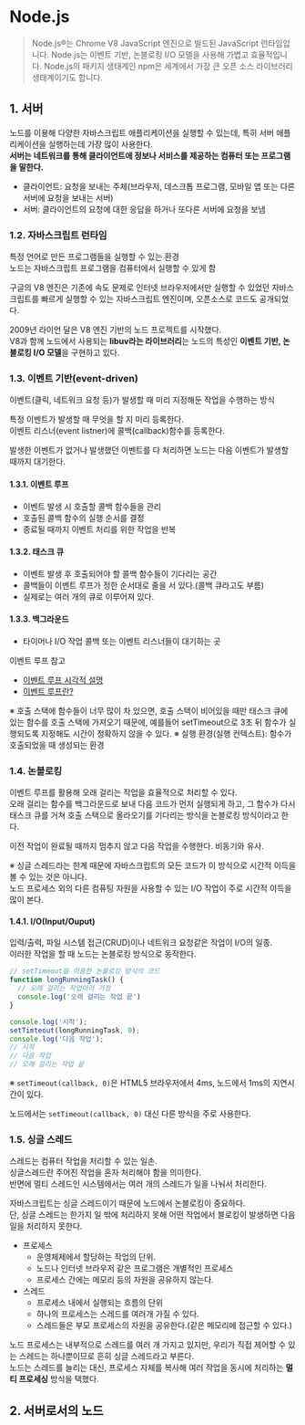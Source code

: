 # Node.js

> Node.js®는 Chrome V8 JavaScript 엔진으로 빌드된 JavaScript 런타임입니다. Node.js는 이벤트 기반, 논블로킹 I/O 모델을 사용해 가볍고 효율적입니다. Node.js의 패키지 생태계인 npm은 세계에서 가장 큰 오픈 소스 라이브러리 생태계이기도 합니다. 

## 1. 서버

노드를 이용해 다양한 자바스크립트 애플리케이션을 실행할 수 있는데, 특히 서버 애플리케이션을 실행하는데 가장 많이 사용한다.  
**서버는 네트워크를 통해 클라이언트에 정보나 서비스를 제공하는 컴퓨터 또는 프로그램을 말한다.**

- 클라이언트: 요청을 보내는 주체(브라우저, 데스크톱 프로그램, 모바일 앱 또는 다른 서버에 요청을 보내는 서버)
- 서버: 클라이언트의 요청에 대한 응답을 하거나 또다른 서버에 요청을 보냄

### 1.2. 자바스크립트 런타임

특정 언어로 만든 프로그램들을 실행할 수 있는 환경  
노드는 자바스크립트 프로그램을 컴퓨터에서 실행할 수 있게 함

구글의 V8 엔진은 기존에 속도 문제로 인터넷 브라우저에서만 실행할 수 있었던 자바스크립트를 빠르게 실행할 수 있는 자바스크립트 엔진이며, 오픈소스로 코드도 공개되었다.

2009년 라이언 달은 V8 엔진 기반의 노드 프로젝트를 시작했다.   
V8과 함께 노드에서 사용되는 **libuv라는 라이브러리**는 노드의 특성인 **이벤트 기반, 논블로킹 I/O 모델**을 구현하고 있다.

### 1.3. 이벤트 기반(event-driven)

이벤트(클릭, 네트워크 요청 등)가 발생할 때 미리 지정해둔 작업을 수행하는 방식  

특정 이벤트가 발생할 때 무엇을 할 지 미리 등록한다.  
이벤트 리스너(event listner)에 콜백(callback)함수를 등록한다.

발생한 이벤트가 없거나 발생했던 이벤트를 다 처리하면 노드는 다음 이벤트가 발생할 때까지 대기한다.

#### 1.3.1. 이벤트 루프

+ 이벤트 발생 시 호출할 콜백 함수들을 관리
+ 호출된 콜백 함수의 실행 순서를 결정
+ 종료될 때까지 이벤트 처리를 위한 작업을 반복

#### 1.3.2. 태스크 큐

+ 이벤트 발생 후 호출되어야 할 콜백 함수들이 기다리는 공간
+ 콜백들이 이벤트 루프가 정한 순서대로 줄을 서 있다.(콜백 큐라고도 부름)
+ 실제로는 여러 개의 큐로 이루어져 있다.

#### 1.3.3. 백그라운드 

+ 타이머나 I/O 작업 콜백 또는 이벤트 리스너들이 대기하는 곳

이벤트 루프 참고
+ [이벤트 루프 시각적 설명](http://latentflip.com/loupe/)
+ [이벤트 루프란?](https://nodejs.org/ko/docs/guides/event-loop-timers-and-nexttick/)

※ 호출 스택에 함수들이 너무 많이 차 있으면, 호출 스택이 비어있을 때만 태스크 큐에 있는 함수를 호출 스택에 가져오기 때문에, 예를들어 setTimeout으로 3초 뒤 함수가 실행되도록 지정해도 시간이 정확하지 않을 수 있다.
※ 실행 환경(실행 컨텍스트): 함수가 호출되었을 때 생성되는 환경

### 1.4. 논블로킹

이벤트 루프를 활용해 오래 걸리는 작업을 효율적으로 처리할 수 있다.  
오래 걸리는 함수를 백그라운드로 보내 다음 코드가 먼저 실행되게 하고, 그 함수가 다시 태스크 큐를 거쳐 호출 스택으로 올라오기를 기다리는 방식을 논블로킹 방식이라고 한다.  

이전 작업이 완료될 때까지 멈추지 않고 다음 작업을 수행한다. 비동기와 유사.

※ 싱글 스레드라는 한계 때문에 자바스크립트의 모든 코드가 이 방식으로 시간적 이득을 볼 수 있는 것은 아니다.  
노드 프로세스 외의 다른 컴퓨팅 자원을 사용할 수 있는 I/O 작업이 주로 시간적 이득을 많이 본다.

#### 1.4.1. I/O(Input/Ouput)

입력/출력, 파일 시스템 접근(CRUD)이나 네트워크 요청같은 작업이 I/O의 일종.  
이러한 작업을 할 때 노드는 논블로킹 방식으로 동작한다.

```js
// setTimeout을 이용한 논블로킹 방식의 코드
function longRunningTask() {
  // 오래 걸리는 작업이라 가정
  console.log('오래 걸리는 작업 끝')
}

console.log('시작');
setTimteout(longRunningTask, 0);
console.log('다음 작업');
// 시작
// 다음 작업
// 오래 걸리는 작업 끝
```
※ `setTimeout(callback, 0)`은 HTML5 브라우저에서 4ms, 노드에서 1ms의 지연시간이 있다.

노드에서는 `setTimeout(callback, 0)` 대신 다른 방식을 주로 사용한다.

### 1.5. 싱글 스레드

스레드는 컴퓨터 작업을 처리할 수 있는 일손.  
싱글스레드란 주어진 작업을 혼자 처리해야 함을 의미한다.  
반면에 멀티 스레드인 시스템에서는 여러 개의 스레드가 일을 나눠서 처리한다. 

자바스크립트는 싱글 스레드이기 때문에 노드에서 논블로킹이 중요하다.  
단, 싱글 스레드는 한가지 일 밖에 처리하지 못해 어떤 작업에서 블로킹이 발생하면 다음 일을 처리하지 못한다.

- 프로세스
  - 운영체제에서 할당하는 작업의 단위. 
  - 노드나 인터넷 브라우저 같은 프로그램은 개별적인 프로세스  
  - 프로세스 간에는 메모리 등의 자원을 공유하지 않는다.
- 스레드
  - 프로세스 내에서 실행되는 흐름의 단위
  - 하나의 프로세스는 스레드를 여러개 가질 수 있다.
  - 스레드들은 부모 프로세스의 자원을 공유한다.(같은 메모리에 접근할 수 있다.)

노드 프로세스는 내부적으로 스레드를 여러 개 가지고 있지만, 우리가 직접 제어할 수 있는 스레드는 하나뿐이므로 흔히 싱글 스레드라고 부른다.  
노드는 스레드를 늘리는 대신, 프로세스 자체를 복사해 여러 작업을 동시에 처리하는 **멀티 프로세싱** 방식을 택했다.

## 2. 서버로서의 노드


